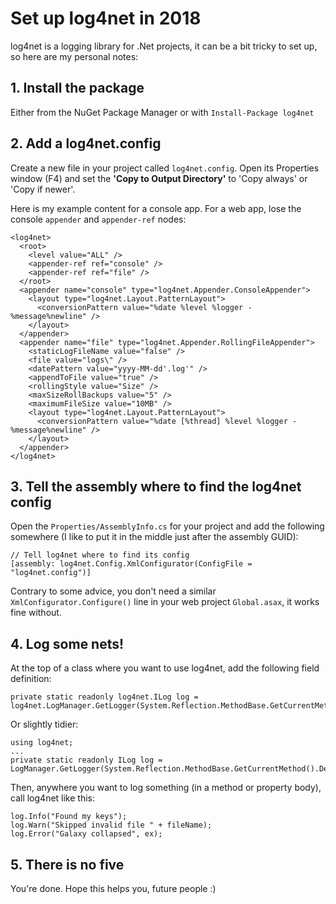 # Set up log4net in 2018

log4net is a logging library for .Net projects, it can be a bit tricky to set up, so here are my personal notes:


## 1. Install the package

Either from the NuGet Package Manager or with `Install-Package log4net`


## 2. Add a log4net.config

Create a new file in your project called `log4net.config`. Open its Properties window (F4) and set the **'Copy to Output Directory'** to 'Copy always' or 'Copy if newer'.

Here is my example content for a console app. For a web app, lose the console `appender` and `appender-ref` nodes:

	<log4net>
	  <root>
		<level value="ALL" />
		<appender-ref ref="console" />
		<appender-ref ref="file" />
	  </root>
	  <appender name="console" type="log4net.Appender.ConsoleAppender">
		<layout type="log4net.Layout.PatternLayout">
		  <conversionPattern value="%date %level %logger - %message%newline" />
		</layout>
	  </appender>
	  <appender name="file" type="log4net.Appender.RollingFileAppender">
		<staticLogFileName value="false" />
		<file value="logs\" />
		<datePattern value="yyyy-MM-dd'.log'" />
		<appendToFile value="true" />
		<rollingStyle value="Size" />
		<maxSizeRollBackups value="5" />
		<maximumFileSize value="10MB" />
		<layout type="log4net.Layout.PatternLayout">
		  <conversionPattern value="%date [%thread] %level %logger - %message%newline" />
		</layout>
	  </appender>
	</log4net>

	
## 3. Tell the assembly where to find the log4net config

Open the `Properties/AssemblyInfo.cs` for your project and add the following somewhere (I like to put it in the middle just after the assembly GUID):

	// Tell log4net where to find its config
	[assembly: log4net.Config.XmlConfigurator(ConfigFile = "log4net.config")]

Contrary to some advice, you don't need a similar `XmlConfigurator.Configure()` line in your web project `Global.asax`, it works fine without.

	
## 4. Log some nets!

At the top of a class where you want to use log4net, add the following field definition:

    private static readonly log4net.ILog log = log4net.LogManager.GetLogger(System.Reflection.MethodBase.GetCurrentMethod().DeclaringType);

Or slightly tidier:

	using log4net; 
	...
	private static readonly ILog log = LogManager.GetLogger(System.Reflection.MethodBase.GetCurrentMethod().DeclaringType);
	
Then, anywhere you want to log something (in a method or property body), call log4net like this:

	log.Info("Found my keys");
	log.Warn("Skipped invalid file " + fileName);
	log.Error("Galaxy collapsed", ex);

	
## 5. There is no five

You're done. Hope this helps you, future people :)
